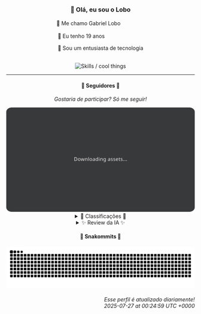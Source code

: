 <div align="center">
  <h3>👋 Olá, eu sou o Lobo</h3>
  
  <p>🐺 Me chamo Gabriel Loboㅤㅤㅤㅤㅤ</p>
  <p>🧔 Eu tenho 19 anosㅤㅤㅤㅤㅤㅤㅤㅤ</p>
  <p>🧠 Sou um entusiasta de tecnologia</p>

  <br/>

  <img width="600" alt="Skills / cool things" src="https://skills-icons.vercel.app/api/icons?i=python,md,html,css,js,github,git,vscode,linux,node,ts,sass,react,vite,vercel,lottie,ionic,capacitor,zustand,framer,firebase,arduino,godot,tailwind,shadcnui,lucide,zorinos,pnpm,reactnative&perline=14" />
</div>

<hr />

<div align="center">
    <h4>👤 Seguidores 👤</h4>
    <p><i>Gostaria de participar? Só me seguir!</i></p>
    <img width="600" src=".github/assets/cards/top3.svg" alt="Top 3 followers contributors (monthly)" />
    <details>
    <summary>🏅 Classificações 🏅</summary>
    <br/>
    <table>
        <thead>
            <tr align="center">
                <th>Posição</th>
                <th>Seguidor</th>
                <th>Contribuições</th>
            </tr>
        </thead>
        <tbody>
            <tr align="center">
                <td>1°</td>
                <td><a href="https://github.com/danko-nobre">Danilo Nobre</a></td>
                <td>250 ctr.</td>
            </tr>
            <tr align="center">
                <td>2°</td>
                <td><a href="https://github.com/RafaZeero">Rafael Lima de Morais</a></td>
                <td>125 ctr.</td>
            </tr>
            <tr align="center">
                <td>3°</td>
                <td><a href="https://github.com/wTechnoo">Cézar</a></td>
                <td>121 ctr.</td>
            </tr>
            <tr align="center">
                <td>4°</td>
                <td><a href="https://github.com/EvertonMJunior">Everton Marcelino Jr.</a></td>
                <td>114 ctr.</td>
            </tr>
            <tr align="center">
                <td>5°</td>
                <td><a href="https://github.com/DeividSouSan">Deivid Souza Santana</a></td>
                <td>77 ctr.</td>
            </tr>
            <tr align="center">
                <td>6°</td>
                <td><a href="https://github.com/Ageursilva">Ageu Silva</a></td>
                <td>70 ctr.</td>
            </tr>
            <tr align="center">
                <td>7°</td>
                <td><a href="https://github.com/TopTrenDev">TopTrenDev</a></td>
                <td>61 ctr.</td>
            </tr>
            <tr align="center">
                <td>8°</td>
                <td><a href="https://github.com/cookieukw">CookieUkw</a></td>
                <td>59 ctr.</td>
            </tr>
            <tr align="center">
                <td>9°</td>
                <td><a href="https://github.com/gustavosett">Gustavo Carvalho</a></td>
                <td>40 ctr.</td>
            </tr>
            <tr align="center">
                <td>10°</td>
                <td><a href="https://github.com/giverplay">giverplay</a></td>
                <td>33 ctr.</td>
            </tr>
        </tbody>
    </table>
    </details>
    <details>
    <summary>✨ Review da IA ✨</summary>
    <br/>
    <div align="justify"><p><b>Danilo Nobre</b>, com 250 contribuições, liderando o ranking... Parabéns? Sério, com um bio desses, eu esperava que você estivesse criando o próximo Half-Life em Blender. Mas ei, pelo menos você forcou um projeto de cutout animation. Quem sabe um dia você nos surpreende com um jogo indie que ninguém vai jogar.</p>
<p><b>Rafael Lima de Morais</b>, o engenheiro de software que usa Vim. Que original! 125 contribuições, hein? Quase alcançando o líder. Seus dotfiles personalizados e a preguiça gerenciando Docker me inspiram a... nada. Mas continue tentando, quem sabe um dia você automatiza o processo de pedir pizza.</p>
<p><b>Cézar</b>, .NET Developer. 121 contribuições e nenhum repositório recente para espiar. Imagino que você esteja escondendo o ouro, ou talvez só esteja ocupado demais arrumando bugs que ninguém mais consegue entender. Continue assim, o mundo precisa de heróis anônimos (e bem pagos).</p>
<p><b>Everton Marcelino Jr.</b>, "apaixonado por tecnologia". 114 contribuições, mas pelo visto a paixão se resume a dar uns toques no TypeORM.  Epa, espera, você também mexeu no Formbricks? Que ousadia! Continue contribuindo para projetos que já são gigantes, assim você garante que seu nome esteja lá quando a Skynet dominar o mundo.</p>
<p><b>Deivid Souza Santana</b>, futuro mestre do back-end com 77 contribuições. Taskmaster, TudoGostoso... Parece que você está tentando dominar o mundo, uma tarefa e uma receita de bolo de cada vez.  Mas ei, pelo menos você tem um projeto chamado "TudoGostoso". Se o código for tão bom quanto a comida, talvez você tenha uma chance.</p>
<p><b>Ageu Silva</b>, o misterioso "127.0.0.1" com 70 contribuições. Config files para o perfil do GitHub, um blog digital... Você parece estar construindo uma fortaleza da solidão digital.  Mas ei, pelo menos você está aprendendo Python. Quem sabe um dia você usa isso para automatizar a sua própria companhia.</p>
<p><b>TopTrenDev</b>, o mago Full-Stack & Blockchain com 61 contribuições. Solana, Bitcoin, Ethereum... Uau, você é o próprio Warren Buffett do código!  Ah, e um Meme AI Agent? Isso é tão 2024! Mas continue assim, quem sabe um dia você cria o próximo Dogecoin e fica rico o suficiente para comprar uma ilha.</p>
<p><b>CookieUkw</b>, 59 contribuições e aparentemente obcecado com Godot. ChatStory, Vex-AI... Parece que você está tentando criar o próximo Tamagotchi com inteligência artificial.  Continue assim, quem sabe um dia você cria um jogo indie tão viciante que as pessoas vão esquecer de comer e dormir.</p>
<p><b>Gustavo Carvalho</b>, o "Creator of Solutions and Experiences". 40 contribuições e uma paixão por Grafana Tempo.  Discord publish hack?  Parece que alguém está tentando automatizar a arte de ser inconveniente. Mas continue assim, quem sabe um dia você automatiza o processo de pedir demissão.</p>
<p><b>giverplay</b>, "Olá, estranho!". 33 contribuições e um clone do TabNews. Que ousadia! Mas ei, pelo menos você está tentando. Continue assim, quem sabe um dia você cria algo tão original que as pessoas vão copiar você.</p>
<p><b>Felipe</b>, com 27 contribuições, fechando o ranking com chave de ouro (ou seria de latão?). Adamas... Parece um projeto ambicioso. Mas ei, pelo menos você está tentando. Continue assim, quem sabe um dia você cria algo tão grandioso que as pessoas vão lembrar seu nome (além de "Felipe").</p>
</div>
    </details>
</div>

<div align="center">
  <h4>🐍 Snakommits 🐍</h4>
    <picture>
      <source media="(prefers-color-scheme: dark)" srcset="https://raw.githubusercontent.com/Lobooooooo14/Lobooooooo14/snake-output/snake-dark.svg">
      <source media="(prefers-color-scheme: light)" srcset="https://raw.githubusercontent.com/Lobooooooo14/Lobooooooo14/snake-output/snake-light.svg">
      <img alt="github contribution grid snake animation" src="https://raw.githubusercontent.com/Lobooooooo14/Lobooooooo14/snake-output/snake-light.svg">
    </picture>
</div>

<h6 align="right">
  Esse perfil é atualizado diariamente!<br/> <i>2025-07-27 at 00:24:59 UTC +0000</i>
<h6>